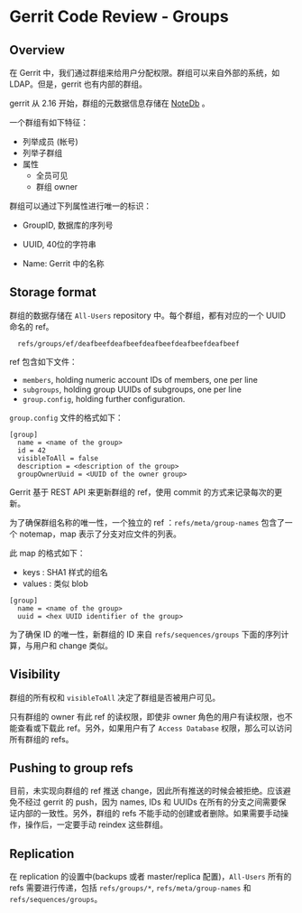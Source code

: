 
# Gerrit Code Review - Groups

## Overview

在 Gerrit 中，我们通过群组来给用户分配权限。群组可以来自外部的系统，如 LDAP。但是，gerrit 也有内部的群组。

gerrit 从 2.16 开始，群组的元数据信息存储在 [NoteDb](note-db.md) 。

一个群组有如下特征：

* 列举成员 (帐号)
* 列举子群组
* 属性
  - 全员可见
  - 群组 owner

群组可以通过下列属性进行唯一的标识：

* GroupID, 数据库的序列号

* UUID, 40位的字符串

* Name: Gerrit 中的名称

## Storage format

群组的数据存储在 `All-Users` repository 中。每个群组，都有对应的一个 UUID 命名的 ref。

```
  refs/groups/ef/deafbeefdeafbeefdeafbeefdeafbeefdeafbeef
```

ref 包含如下文件：

* `members`, holding numeric account IDs of members, one per line
* `subgroups`, holding group UUIDs of subgroups, one per line
* `group.config`, holding further configuration.

`group.config` 文件的格式如下：

```
[group]
  name = <name of the group>
  id = 42
  visibleToAll = false
  description = <description of the group>
  groupOwnerUuid = <UUID of the owner group>
```

Gerrit 基于 REST API 来更新群组的 ref，使用 commit 的方式来记录每次的更新。

为了确保群组名称的唯一性，一个独立的 ref ：`refs/meta/group-names` 包含了一个 notemap，map 表示了分支对应文件的列表。

此 map 的格式如下：

* keys : SHA1 样式的组名
* values : 类似 blob

```
[group]
  name = <name of the group>
  uuid = <hex UUID identifier of the group>
```

为了确保 ID 的唯一性，新群组的 ID 来自 `refs/sequences/groups` 下面的序列计算，与用户和 change 类似。

## Visibility

群组的所有权和 `visibleToAll` 决定了群组是否被用户可见。

只有群组的 owner 有此 ref 的读权限，即使非 owner 角色的用户有读权限，也不能查看或下载此 ref。另外，如果用户有了 `Access Database` 权限，那么可以访问所有群组的 refs。

## Pushing to group refs

目前，未实现向群组的 ref 推送 change，因此所有推送的时候会被拒绝。应该避免不经过 gerrit 的 push，因为 names, IDs 和 UUIDs 在所有的分支之间需要保证内部的一致性。另外，群组的 refs 不能手动的创建或者删除。如果需要手动操作，操作后，一定要手动 reindex 这些群组。

## Replication

在 replication 的设置中(backups 或者 master/replica 配置)，`All-Users` 所有的 refs 需要进行传递，包括 `refs/groups/*`, `refs/meta/group-names` 和 `refs/sequences/groups`。

